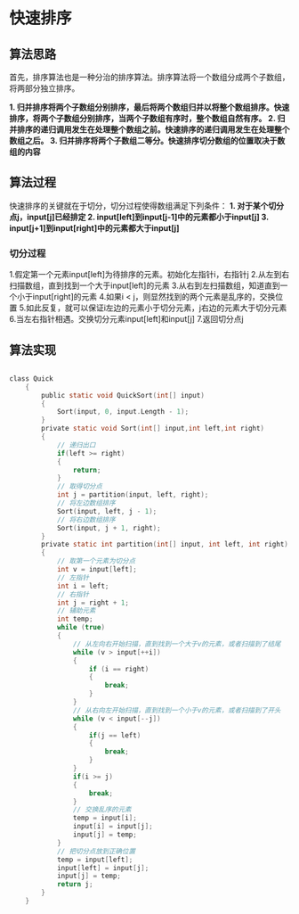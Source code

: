 # 快速排序
## 算法思路
首先，排序算法也是一种分治的排序算法。排序算法将一个数组分成两个子数组，将两部分独立排序。

**1. 归并排序将两个子数组分别排序，最后将两个数组归并以将整个数组排序。快速排序，将两个子数组分别排序，当两个子数组有序时，整个数组自然有序。
2. 归并排序的递归调用发生在处理整个数组之前。快速排序的递归调用发生在处理整个数组之后。
3. 归并排序将两个子数组二等分。快速排序切分数组的位置取决于数组的内容**
## 算法过程
快速排序的关键就在于切分，切分过程使得数组满足下列条件：
**1. 对于某个切分点j，input[j]已经排定
2. input[left]到input[j-1]中的元素都小于input[j]
3. input[j+1]到input[right]中的元素都大于input[j]**
### 切分过程
1.假定第一个元素input[left]为待排序的元素。初始化左指针i，右指针j
2.从左到右扫描数组，直到找到一个大于input[left]的元素
3.从右到左扫描数组，知道直到一个小于input[right]的元素
4.如果i < j，则显然找到的两个元素是乱序的，交换位置
5.如此反复，就可以保证i左边的元素小于切分元素，j右边的元素大于切分元素
6.当左右指针相遇。交换切分元素input[left]和input[j]
7.返回切分点j
## 算法实现
```c

class Quick
    {
        public static void QuickSort(int[] input)
        {
            Sort(input, 0, input.Length - 1);
        }
        private static void Sort(int[] input,int left,int right)
        {
            // 递归出口
            if(left >= right)
            {
                return;
            }
            // 取得切分点
            int j = partition(input, left, right);
            // 将左边数组排序
            Sort(input, left, j - 1);
            // 将右边数组排序
            Sort(input, j + 1, right);
        }
        private static int partition(int[] input, int left, int right)
        {
            // 取第一个元素为切分点
            int v = input[left];
            // 左指针
            int i = left;
            // 右指针
            int j = right + 1;
            // 辅助元素
            int temp;
            while (true)
            {
                // 从左向右开始扫描，直到找到一个大于v的元素，或者扫描到了结尾
                while (v > input[++i])
                {
                    if (i == right)
                    {
                        break;
                    }
                }
                // 从右向左开始扫描，直到找到一个小于v的元素，或者扫描到了开头
                while (v < input[--j])
                {
                    if(j == left)
                    {
                        break;
                    }
                }
                if(i >= j)
                {
                    break;
                }
                // 交换乱序的元素
                temp = input[i];
                input[i] = input[j];
                input[j] = temp;
            }
            // 把切分点放到正确位置
            temp = input[left];
            input[left] = input[j];
            input[j] = temp;
            return j;
        }
    }

```